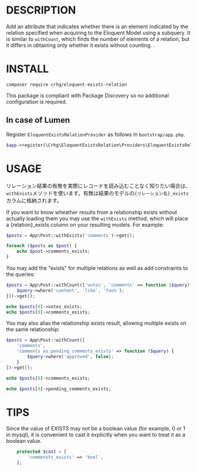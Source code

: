 # DESCRIPTION

Add an attribute that indicates whether there is an element indicated by the relation specified when acquiring to the Eloquent Model using a subquery.
It is similar to `withCount`, which finds the number of elements of a relation, but it differs in obtaining only whether it exists without counting. .

# INSTALL

```shell
composer require crhg/eloquent-exists-relation
```

This package is compliant with Package Discovery so no additional configuration is required.

## In case of Lumen

Register `EloquentExistsRelationProvider` as follows in `bootstrap/app.php`.

```php
$app->register(\Crhg\EloquentExistsRelation\Providers\EloquentExistsRelationProvider::class);
```

# USAGE

リレーション結果の有無を実際にレコードを読み込むことなく知りたい場合は、`withExists`メソッドを使います。有無は結果のモデルの`{リレーション名}_exists`カラムに格納されます。

If you want to know wheather results from a relationship exists without actually loading them you may use the `withExists` method, which will place a {relation}_exists column on your resulting models. For example:

```php
$posts = App\Post::withExists('comments')->get();

foreach ($posts as $post) {
    echo $post->comments_exists;
}
```

You may add the "exists" for multiple relations as well as add constraints to the queries:

```php
$posts = App\Post::withCount(['votes', 'comments' => function ($query) {
    $query->where('content', 'like', 'foo%');
}])->get();

echo $posts[0]->votes_exists;
echo $posts[0]->comments_exists;
```



You may also alias the relationship exists result, allowing multiple exists on the same relationship:

```php
$posts = App\Post::withCount([
    'comments',
    'comments as pending_comments_exists' => function ($query) {
        $query->where('approved', false);
    }
])->get();

echo $posts[0]->comments_exists;

echo $posts[0]->pending_comments_exists;
```

# TIPS

Since the value of EXISTS may not be a boolean value (for example, 0 or 1 in mysql), it is convenient to cast it explicitly when you want to treat it as a boolean value.

```php
    protected $cast = [
        'commensts_exists' => 'bool',
    ];
```


